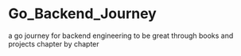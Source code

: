 # Go_Backend_Journey
a go journey for backend engineering to be great through books and projects chapter by chapter  
